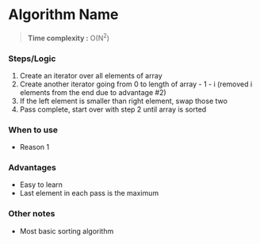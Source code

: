 # Algorithm Name

> **Time complexity :** O(N<sup>2</sup>)

### Steps/Logic

1. Create an iterator over all elements of array
2. Create another iterator going from 0 to length of array - 1 - i (removed i elements from the end due to advantage #2)
3. If the left element is smaller than right element, swap those two
4. Pass complete, start over with step 2 until array is sorted

### When to use

- Reason 1

### Advantages

- Easy to learn
- Last element in each pass is the maximum

### Other notes

- Most basic sorting algorithm
